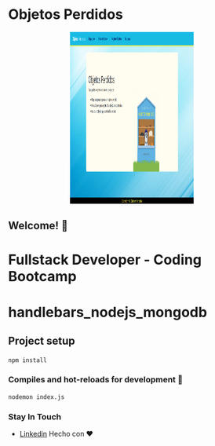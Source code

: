 <h1>Objetos Perdidos</h1>
  <p align="center">
    <img src="/myFolder/principal.png" width="50%" height="350px" title="hover text">
  </p>

## Welcome! 👋
# Fullstack Developer - Coding Bootcamp

# handlebars_nodejs_mongodb

## Project setup
```
npm install
```

### Compiles and hot-reloads for development 🚀
```
nodemon index.js
```

<h3>Stay In Touch</h3>

- [Linkedin](https://www.linkedin.com/in/anny-karolina-sanchez-rodriguez/)
Hecho con ❤️ 
